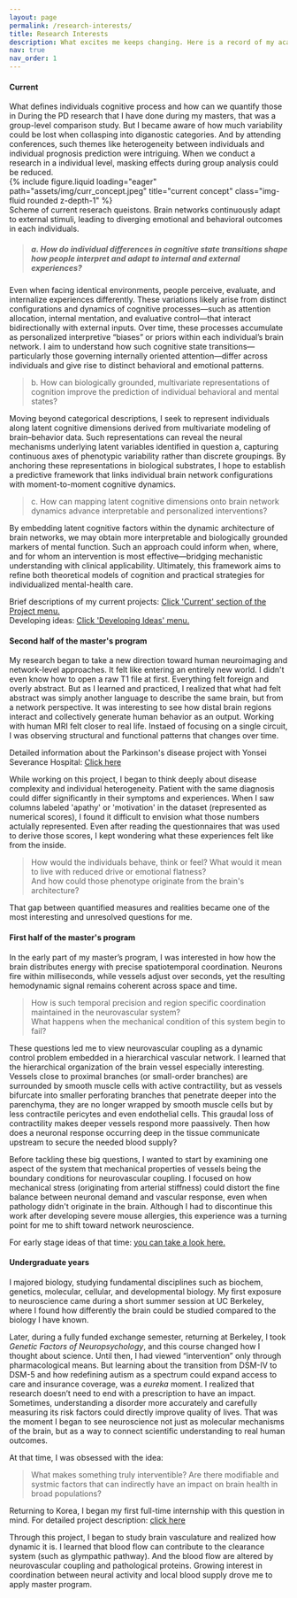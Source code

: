 ```yaml
---
layout: page
permalink: /research-interests/
title: Research Interests
description: What excites me keeps changing. Here is a record of my academic journey and current curiosities. Reading from the bottom section might help, since the sections are in reverse chronological order.
nav: true
nav_order: 1
---
```


<h4 style="font-weight:700;">Current</h4>
What defines individuals cognitive process and how can we quantify those in During the PD research that I have done during my masters, that was a group-level comparison study. But I became aware of how much variability could be lost when collasping into diganostic categories. And by attending conferences, such themes like heterogeneity between individuals and individual prognosis prediction were intriguing. When we conduct a research in a individual level, masking effects during group analysis could be reduced.

<div class="row"> 
    <div class="col-sm mt-3 mt-md-0">
        {% include figure.liquid loading="eager" path="assets/img/curr_concept.jpeg" title="current concept" class="img-fluid rounded z-depth-1" %}
    </div>
</div>
<div class="caption">
    Scheme of current reserach queistons. Brain networks continuously adapt to external stimuli, leading to diverging emotional and behavioral outcomes in each individuals.
</div>

> <h5 style="font-weight:700;">a. How do individual differences in cognitive state transitions shape how people interpret and adapt to internal and external experiences?</h5>

Even when facing identical environments, people perceive, evaluate, and internalize experiences differently. These variations likely arise from distinct configurations and dynamics of cognitive processes—such as attention allocation, internal mentation, and evaluative control—that interact bidirectionally with external inputs. Over time, these processes accumulate as personalized interpretive “biases” or priors within each individual’s brain network. I aim to understand how such cognitive state transitions—particularly those governing internally oriented attention—differ across individuals and give rise to distinct behavioral and emotional patterns.
> b. How can biologically grounded, multivariate representations of cognition improve the prediction of individual behavioral and mental states?

Moving beyond categorical descriptions, I seek to represent individuals along latent cognitive dimensions derived from multivariate modeling of brain–behavior data. Such representations can reveal the neural mechanisms underlying latent variables identified in question a, capturing continuous axes of phenotypic variability rather than discrete groupings. By anchoring these representations in biological substrates, I hope to establish a predictive framework that links individual brain network configurations with moment-to-moment cognitive dynamics.
> c. How can mapping latent cognitive dimensions onto brain network dynamics advance interpretable and personalized interventions?

By embedding latent cognitive factors within the dynamic architecture of brain networks, we may obtain more interpretable and biologically grounded markers of mental function. Such an approach could inform when, where, and for whom an intervention is most effective—bridging mechanistic understanding with clinical applicability. Ultimately, this framework aims to refine both theoretical models of cognition and practical strategies for individualized mental-health care. 

<!--
Someone once told me that no one is ever fully satisfied with their own research. There there are always shortcommings, remaining (and even emerging) questions, and things you wish you had done differently. I felt the same as I wrapped up my master's project. Series of new questions began to emerge. Below is a schema of my current questions.
-->

Brief descriptions of my current projects: [Click 'Current' section of the Project menu.](https://eunahyang.github.io/projects/) <br>
Developing ideas: [Click 'Developing Ideas' menu.](https://eunahyang.github.io/developing-ideas/)

<h4 style="font-weight:700;">Second half of the master's program</h4>

My research began to take a new direction toward human neuroimaging and network-level approaches. It felt like entering an entirely new world. I didn't even know how to open a raw T1 file at first. Everything felt foreign and overly abstract. But as I learned and practiced, I realized that what had felt abstract was simply another language to describe the same brain, but from a network perspective. It was interesting to see how distal brain regions interact and collectively generate human behavior as an output. Working with human MRI felt closer to real life. Instaed of focusing on a single circuit, I was observing structural and functional patterns that changes over time. 

Detailed information about the Parkinson's disease project with Yonsei Severance Hospital: [Click here](https://eunahyang.github.io/projects/pd-amyloid/)

While working on this project, I began to think deeply about disease complexity and individual heterogeneity. Patient with the same diagnosis could differ significantly in their symptoms and experiences. When I saw columns labeled 'apathy' or 'motivation' in the dataset (represented as numerical scores), I found it difficult to envision what those numbers actulally represented. Even after reading the questionnaires that was used to derive those scores, I kept wondering what these experiences felt like from the inside.
> How would the individuals behave, think or feel? What would it mean to live with reduced drive or emotional flatness?<br>And how could those phenotype originate from the brain's architecture?

That gap between quantified measures and realities became one of the most interesting and unresolved questions for me.

<h4 style="font-weight:700;">First half of the master's program</h4>

In the early part of my master’s program, I was interested in how how the brain distributes energy with precise spatiotemporal coordination. Neurons fire within milliseconds, while vessels adjust over seconds, yet the resulting hemodynamic signal remains coherent across space and time.

> How is such temporal precision and region specific coordination maintained in the neurovascular system?<br>What happens when the mechanical condition of this system begin to fail?

These questions led me to view neurovascular coupling as a dynamic control problem embedded in a hierarchical vascular network. I learned that the hierarchical organization of the brain vessel especially interesting. Vessels close to proximal branches (or small-order branches) are surrounded by smooth muscle cells with active contractility, but as vessels bifurcate into smaller perforating branches that penetrate deeper into the parenchyma, they are no longer wrapped by smooth muscle cells but by less contractile pericytes and even endothelial cells. This graudal loss of contractility makes deeper vessels respond more paassively. Then how does a neuronal response occurring deep in the tissue communicate upstream to secure the needed blood supply?

Before tackling these big questions, I wanted to start by examining one aspect of the system that mechanical properties of vessels being the boundary conditions for neurovascular coupling. I focused on how mechanical stress (originating from arterial stiffness) could distort the fine balance between neuronal demand and vascular response, even when pathology didn't originate in the brain. Although I had to discontinue this work after developing severe mouse allergies, this experience was a turning point for me to shift toward network neuroscience.

For early stage ideas of that time: [you can take a look here.](https://eunahyang.github.io/projects/pericyte-NVJ/)

<h4 style="font-weight:700;">Undergraduate years</h4>

I majored biology, studying fundamental disciplines such as biochem, genetics, molecular, cellular, and developmental biology. My first exposure to neuroscience came during a short summer session at UC Berkeley, where I found how differently the brain could be studied compared to the biology I have known.  

Later, during a fully funded exchange semester, returning at Berkeley, I took <i>Genetic Factors of Neuropsychology</i>, and this course changed how I thought about science. Until then, I had viewed “intervention” only through pharmacological means. But learning about the transition from DSM-IV to DSM-5 and how redefining autism as a spectrum could expand access to care and insurance coverage, was a <i>eureka</i> moment. I realized that research doesn’t need to end with a prescription to have an impact. 
Sometimes, understanding a disorder more accurately and carefully measuring its risk factors could directly improve quality of lives. That was the moment I began to see neuroscience not just as molecular mechanisms of the brain, but as a way to connect scientific understanding to real human outcomes.

At that time, I was obsessed with the idea:
> What makes something truly interventible? Are there modifiable and systmic factors that can indirectly have an impact on brain health in broad populations?

Returning to Korea, I began my first full-time internship with this question in mind. For detailed project description: [click here](https://eunahyang.github.io/projects/eosinophil-bbb/)

Through this project, I began to study brain vasculature and realized how dynamic it is. I learned that blood flow can contribute to the clearance system (such as glympathic pathway). And the blood flow are altered by neurovascular coupling and pathological proteins. Growing interest in coordination between neural activity and local blood supply drove me to apply master program.
